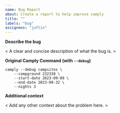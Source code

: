 ```yaml
---
name: Bug Report
about: Create a report to help improve camply
title: ""
labels: "bug"
assignees: "juftin"
---
```


**Describe the bug**

< A clear and concise description of what the bug is. >

**Original Camply Command (with `--debug`)**

<!-- Replace the below command with your personal camply command, make sure to include the `--debug` -->
<!-- if the output is too long you can attach a text file or omit the `--debug` if needed -->

```console
camply --debug campsites \
    --campground 232338 \
    --start-date 2023-09-09 \
    --end-date 2023-09-32 \
    --nights 3
```

**Additional context**

< Add any other context about the problem here. >

